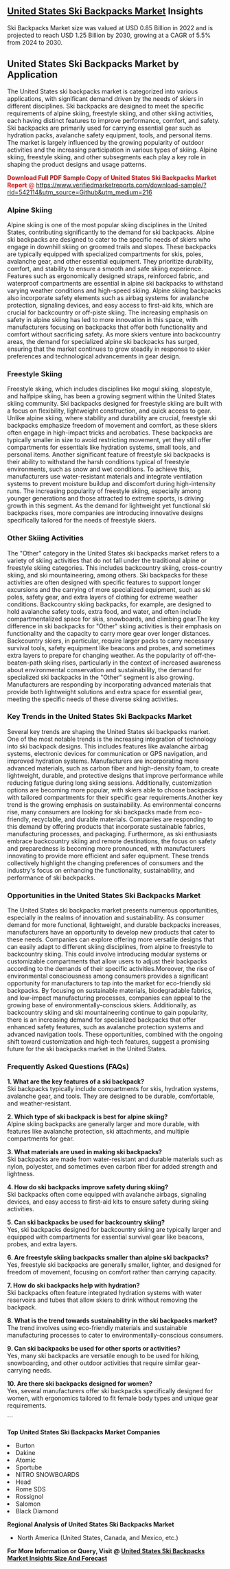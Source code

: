 <h2><a href="https://www.verifiedmarketreports.com/download-sample/?rid=542114&amp;utm_source=Github&amp;utm_medium=216" target="_blank">United States Ski Backpacks Market</a> Insights</h2><p>Ski Backpacks Market size was valued at USD 0.85 Billion in 2022 and is projected to reach USD 1.25 Billion by 2030, growing at a CAGR of 5.5% from 2024 to 2030.</p><p><h2>United States Ski Backpacks Market by Application</h2><p>The United States ski backpacks market is categorized into various applications, with significant demand driven by the needs of skiers in different disciplines. Ski backpacks are designed to meet the specific requirements of alpine skiing, freestyle skiing, and other skiing activities, each having distinct features to improve performance, comfort, and safety. Ski backpacks are primarily used for carrying essential gear such as hydration packs, avalanche safety equipment, tools, and personal items. The market is largely influenced by the growing popularity of outdoor activities and the increasing participation in various types of skiing. Alpine skiing, freestyle skiing, and other subsegments each play a key role in shaping the product designs and usage patterns. <p><span class=""><span style="color: #ff0000;"><strong>Download Full PDF Sample Copy of United States Ski Backpacks Market Report</strong> @ </span><a href="https://www.verifiedmarketreports.com/download-sample/?rid=542114&amp;utm_source=Github&amp;utm_medium=216" target="_blank">https://www.verifiedmarketreports.com/download-sample/?rid=542114&amp;utm_source=Github&amp;utm_medium=216</a></span></p></p><h3>Alpine Skiing</h3><p>Alpine skiing is one of the most popular skiing disciplines in the United States, contributing significantly to the demand for ski backpacks. Alpine ski backpacks are designed to cater to the specific needs of skiers who engage in downhill skiing on groomed trails and slopes. These backpacks are typically equipped with specialized compartments for skis, poles, avalanche gear, and other essential equipment. They prioritize durability, comfort, and stability to ensure a smooth and safe skiing experience. Features such as ergonomically designed straps, reinforced fabric, and waterproof compartments are essential in alpine ski backpacks to withstand varying weather conditions and high-speed skiing. Alpine skiing backpacks also incorporate safety elements such as airbag systems for avalanche protection, signaling devices, and easy access to first-aid kits, which are crucial for backcountry or off-piste skiing. The increasing emphasis on safety in alpine skiing has led to more innovation in this space, with manufacturers focusing on backpacks that offer both functionality and comfort without sacrificing safety. As more skiers venture into backcountry areas, the demand for specialized alpine ski backpacks has surged, ensuring that the market continues to grow steadily in response to skier preferences and technological advancements in gear design.</p><h3>Freestyle Skiing</h3><p>Freestyle skiing, which includes disciplines like mogul skiing, slopestyle, and halfpipe skiing, has been a growing segment within the United States skiing community. Ski backpacks designed for freestyle skiing are built with a focus on flexibility, lightweight construction, and quick access to gear. Unlike alpine skiing, where stability and durability are crucial, freestyle ski backpacks emphasize freedom of movement and comfort, as these skiers often engage in high-impact tricks and acrobatics. These backpacks are typically smaller in size to avoid restricting movement, yet they still offer compartments for essentials like hydration systems, small tools, and personal items. Another significant feature of freestyle ski backpacks is their ability to withstand the harsh conditions typical of freestyle environments, such as snow and wet conditions. To achieve this, manufacturers use water-resistant materials and integrate ventilation systems to prevent moisture buildup and discomfort during high-intensity runs. The increasing popularity of freestyle skiing, especially among younger generations and those attracted to extreme sports, is driving growth in this segment. As the demand for lightweight yet functional ski backpacks rises, more companies are introducing innovative designs specifically tailored for the needs of freestyle skiers.</p><h3>Other Skiing Activities</h3><p>The "Other" category in the United States ski backpacks market refers to a variety of skiing activities that do not fall under the traditional alpine or freestyle skiing categories. This includes backcountry skiing, cross-country skiing, and ski mountaineering, among others. Ski backpacks for these activities are often designed with specific features to support longer excursions and the carrying of more specialized equipment, such as ski poles, safety gear, and extra layers of clothing for extreme weather conditions. Backcountry skiing backpacks, for example, are designed to hold avalanche safety tools, extra food, and water, and often include compartmentalized space for skis, snowboards, and climbing gear.The key difference in ski backpacks for "Other" skiing activities is their emphasis on functionality and the capacity to carry more gear over longer distances. Backcountry skiers, in particular, require larger packs to carry necessary survival tools, safety equipment like beacons and probes, and sometimes extra layers to prepare for changing weather. As the popularity of off-the-beaten-path skiing rises, particularly in the context of increased awareness about environmental conservation and sustainability, the demand for specialized ski backpacks in the "Other" segment is also growing. Manufacturers are responding by incorporating advanced materials that provide both lightweight solutions and extra space for essential gear, meeting the specific needs of these diverse skiing activities.</p><h3>Key Trends in the United States Ski Backpacks Market</h3><p>Several key trends are shaping the United States ski backpacks market. One of the most notable trends is the increasing integration of technology into ski backpack designs. This includes features like avalanche airbag systems, electronic devices for communication or GPS navigation, and improved hydration systems. Manufacturers are incorporating more advanced materials, such as carbon fiber and high-density foam, to create lightweight, durable, and protective designs that improve performance while reducing fatigue during long skiing sessions. Additionally, customization options are becoming more popular, with skiers able to choose backpacks with tailored compartments for their specific gear requirements.Another key trend is the growing emphasis on sustainability. As environmental concerns rise, many consumers are looking for ski backpacks made from eco-friendly, recyclable, and durable materials. Companies are responding to this demand by offering products that incorporate sustainable fabrics, manufacturing processes, and packaging. Furthermore, as ski enthusiasts embrace backcountry skiing and remote destinations, the focus on safety and preparedness is becoming more pronounced, with manufacturers innovating to provide more efficient and safer equipment. These trends collectively highlight the changing preferences of consumers and the industry's focus on enhancing the functionality, sustainability, and performance of ski backpacks.</p><h3>Opportunities in the United States Ski Backpacks Market</h3><p>The United States ski backpacks market presents numerous opportunities, especially in the realms of innovation and sustainability. As consumer demand for more functional, lightweight, and durable backpacks increases, manufacturers have an opportunity to develop new products that cater to these needs. Companies can explore offering more versatile designs that can easily adapt to different skiing disciplines, from alpine to freestyle to backcountry skiing. This could involve introducing modular systems or customizable compartments that allow users to adjust their backpacks according to the demands of their specific activities.Moreover, the rise of environmental consciousness among consumers provides a significant opportunity for manufacturers to tap into the market for eco-friendly ski backpacks. By focusing on sustainable materials, biodegradable fabrics, and low-impact manufacturing processes, companies can appeal to the growing base of environmentally-conscious skiers. Additionally, as backcountry skiing and ski mountaineering continue to gain popularity, there is an increasing demand for specialized backpacks that offer enhanced safety features, such as avalanche protection systems and advanced navigation tools. These opportunities, combined with the ongoing shift toward customization and high-tech features, suggest a promising future for the ski backpacks market in the United States.</p><h3>Frequently Asked Questions (FAQs)</h3><p><strong>1. What are the key features of a ski backpack?</strong><br>Ski backpacks typically include compartments for skis, hydration systems, avalanche gear, and tools. They are designed to be durable, comfortable, and weather-resistant.</p><p><strong>2. Which type of ski backpack is best for alpine skiing?</strong><br>Alpine skiing backpacks are generally larger and more durable, with features like avalanche protection, ski attachments, and multiple compartments for gear.</p><p><strong>3. What materials are used in making ski backpacks?</strong><br>Ski backpacks are made from water-resistant and durable materials such as nylon, polyester, and sometimes even carbon fiber for added strength and lightness.</p><p><strong>4. How do ski backpacks improve safety during skiing?</strong><br>Ski backpacks often come equipped with avalanche airbags, signaling devices, and easy access to first-aid kits to ensure safety during skiing activities.</p><p><strong>5. Can ski backpacks be used for backcountry skiing?</strong><br>Yes, ski backpacks designed for backcountry skiing are typically larger and equipped with compartments for essential survival gear like beacons, probes, and extra layers.</p><p><strong>6. Are freestyle skiing backpacks smaller than alpine ski backpacks?</strong><br>Yes, freestyle ski backpacks are generally smaller, lighter, and designed for freedom of movement, focusing on comfort rather than carrying capacity.</p><p><strong>7. How do ski backpacks help with hydration?</strong><br>Ski backpacks often feature integrated hydration systems with water reservoirs and tubes that allow skiers to drink without removing the backpack.</p><p><strong>8. What is the trend towards sustainability in the ski backpacks market?</strong><br>The trend involves using eco-friendly materials and sustainable manufacturing processes to cater to environmentally-conscious consumers.</p><p><strong>9. Can ski backpacks be used for other sports or activities?</strong><br>Yes, many ski backpacks are versatile enough to be used for hiking, snowboarding, and other outdoor activities that require similar gear-carrying needs.</p><p><strong>10. Are there ski backpacks designed for women?</strong><br>Yes, several manufacturers offer ski backpacks specifically designed for women, with ergonomics tailored to fit female body types and unique gear requirements.</p>```</p><p><strong>Top United States Ski Backpacks Market Companies</strong></p><div data-test-id=""><p><li>Burton</li><li> Dakine</li><li> Atomic</li><li> Sportube</li><li> NITRO SNOWBOARDS</li><li> Head</li><li> Rome SDS</li><li> Rossignol</li><li> Salomon</li><li> Black Diamond</li></p><div><strong>Regional Analysis of&nbsp;United States Ski Backpacks Market</strong></div><ul><li dir="ltr"><p dir="ltr">North America&nbsp;(United States, Canada, and Mexico, etc.)</p></li></ul><p><strong>For More Information or Query, Visit @&nbsp;</strong><strong><a href="https://www.verifiedmarketreports.com/product/ski-backpacks-market-size-and-forecast/?utm_source=Github&amp;utm_medium=216" target="_blank">United States Ski Backpacks Market Insights Size And Forecast</a></strong></p></div>
